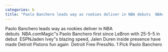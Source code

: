 ```yaml
---
categories: b
title: "Paolo Banchero leads way as rookies deliver in NBA debuts  NBAcom"
---
```

Paolo Banchero leads way as rookies deliver in NBA debuts&nbsp;&nbsp;NBA.comMagic"s Paolo Banchero first since LeBron with 25-5-5 in debut&nbsp;&nbsp;ESPNJaden Ivey"s blazing speed, Jalen Duren inside presence have made Detroit Pistons fun again&nbsp;&nbsp;Detroit Free PressNo. 1 Pick Paolo Banchero